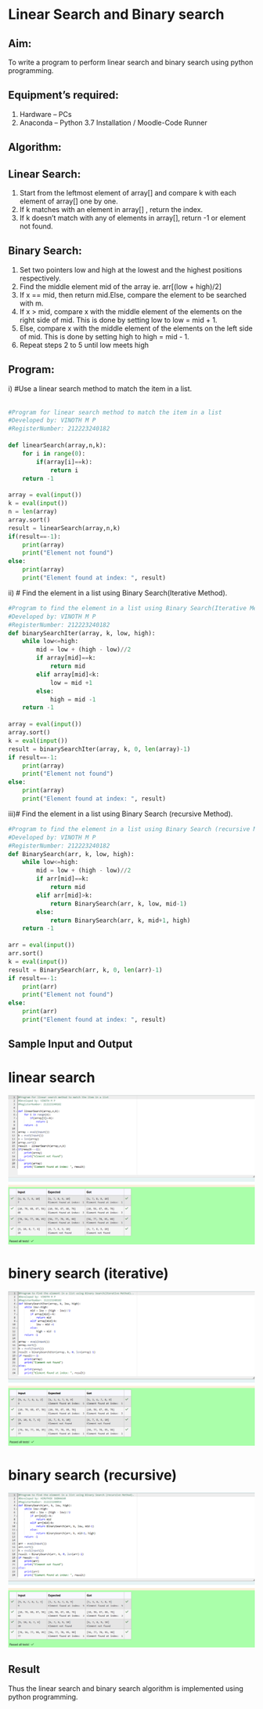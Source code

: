# Linear Search and Binary search
## Aim:
To write a program to perform linear search and binary search using python programming.
## Equipment’s required:
1.	Hardware – PCs
2.	Anaconda – Python 3.7 Installation / Moodle-Code Runner
## Algorithm:
## Linear Search:
1.	Start from the leftmost element of array[] and compare k with each element of array[] one by one.
2.	If k matches with an element in array[] , return the index.
3.	If k doesn’t match with any of elements in array[], return -1 or element not found.
## Binary Search:
1.	Set two pointers low and high at the lowest and the highest positions respectively.
2.	Find the middle element mid of the array ie. arr[(low + high)/2]
3.	If x == mid, then return mid.Else, compare the element to be searched with m.
4.	If x > mid, compare x with the middle element of the elements on the right side of mid. This is done by setting low to low = mid + 1.
5.	Else, compare x with the middle element of the elements on the left side of mid. This is done by setting high to high = mid - 1.
6.	Repeat steps 2 to 5 until low meets high
## Program:
i)	#Use a linear search method to match the item in a list.
```python

#Program for linear search method to match the item in a list
#Developed by: VINOTH M P
#RegisterNumber: 212223240182

def linearSearch(array,n,k):
    for i in range(0):
        if(array[i]==k):
            return i
    return -1
    
array = eval(input())
k = eval(input()) 
n = len(array)
array.sort()
result = linearSearch(array,n,k)
if(result==-1):
    print(array)
    print("Element not found")
else:
    print(array)
    print("Element found at index: ", result)

```
ii)	# Find the element in a list using Binary Search(Iterative Method).
```python
#Program to find the element in a list using Binary Search(Iterative Method)..
#Developed by: VINOTH M P
#RegisterNumber: 212223240182
def binarySearchIter(array, k, low, high):
    while low<=high:
        mid = low + (high - low)//2
        if array[mid]==k:
            return mid
        elif array[mid]<k:
            low = mid +1
        else:
            high = mid -1
    return -1
    
array = eval(input())
array.sort()
k = eval(input())
result = binarySearchIter(array, k, 0, len(array)-1)
if result==-1:
    print(array)
    print("Element not found")
else:
    print(array)
    print("Element found at index: ", result)

```
iii)# Find the element in a list using Binary Search (recursive Method).
```python
#Program to find the element in a list using Binary Search (recursive Method).
#Developed by: VINOTH M P
#RegisterNumber: 212223240182
def BinarySearch(arr, k, low, high):
    while low<=high:
        mid = low + (high - low)//2
        if arr[mid]==k:
            return mid
        elif arr[mid]>k:
            return BinarySearch(arr, k, low, mid-1)
        else:
            return BinarySearch(arr, k, mid+1, high)
    return -1
    
arr = eval(input())
arr.sort()
k = eval(input())
result = BinarySearch(arr, k, 0, len(arr)-1)
if result==-1:
    print(arr)
    print("Element not found")
else:
    print(arr)
    print("Element found at index: ", result)
```
## Sample Input and Output
# linear search
![alt text](image.png)
# binery search (iterative)
![alt text](image-1.png)
# binary search (recursive)
![alt text](image-2.png)

## Result
Thus the linear search and binary search algorithm is implemented using python programming.
